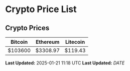 # Crypto Price List

## Crypto Prices
| Bitcoin | Ethereum | Litecoin |
| ------- | -------- | -------- |
| $103600 | $3308.97 | $119.43 |
**Last Updated:** 2025-01-21 11:18 UTC
**Last Updated:** $DATE$
